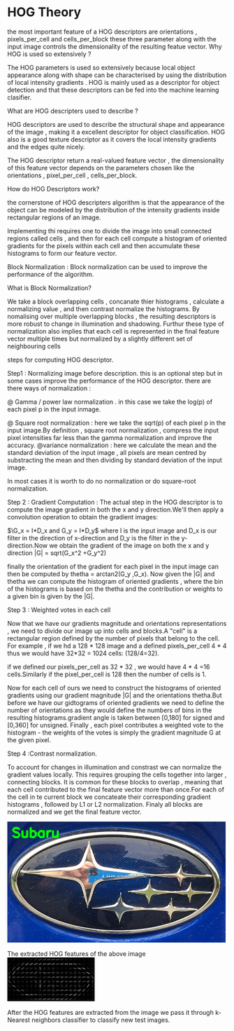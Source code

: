 # HOG Theory

the most important feature of a HOG descriptors are orientations , pixels_per_cell and cells_per_block
these three parameter along with the input image controls the dimensionality of the resulting featue vector.
Why HOG is used so extensively ?

The HOG parameters is used so extensively because local object appearance along with shape  can be characterised by
using the distribution of local intensity gradients . HOG is mainly used as a descriptor for object detection and that these 
descriptors can be fed into the machine learning clasifier.

What are HOG descripters used to describe ?

HOG descriptors are used to describe the structural shape and appearance of the image , making it a excellent descriptor for object classification. HOG also is a good texture descriptor as it covers the local intensity gradients and the edges quite nicely.

The HOG descriptor return a real-valued feature vector , the dimensionality of this feature vector depends on the parameters chosen like the orientations , pixel_per_cell , cells_per_block.

How do HOG Descriptors work?

the cornerstone of HOG descripters algorithm is that the appearance of the object can be modeled by the distribution of the intensity  gradients inside rectangular regions of an image.

Implementing thi requires one to divide the image into small connected regions called cells , and then for each cell compute a histogram of oriented gradients for the pixels within each cell and then accumulate these histograms to form our feature vector.

Block Normalization : Block normalization can be used to improve the performance of the algorithm.

What is Block Normalization?

We take a block overlapping cells , concanate thier histograms , calculate a normalizing value , and then contrast normalize the histograms. By nomalising over multiple overlapping blocks , the resulting descriptors is more robust to change in illumination and shadowing. Furthur these type of normalization also implies that each cell is represented in the final feature vector multiple times but normalized by a slightly different set of neighbouring cells 

steps for computing HOG descriptor.

Step1 : Normalizing image before description. 
this is an optional step but in some cases improve the performance of the HOG descriptor.
there are there ways of normalization :

@ Gamma / power law normalization . in this case we take the log(p) of each pixel p in the input inmage.

@ Square root normalization : here we take the sqrt(p) of each pixel p in the input image.By definition , square root normalization , compress the input pixel intensities far less than the gamma normalization and improve the accuracy.
@variance normalization : here we calculate the mean and the standard deviation of the input image , all pixels are mean centred by substracting the mean and then dividing by standard deviation of the input image.

In most cases it is worth to do no normalization or do square-root normalization.

Step 2 : Gradient Computation :
The actual step in the HOG descriptor is to compute the image gradient in both the x and y direction.We'll then apply a convolution
operation to obtain the gradient images:

$\G_x = I*D_x and G_y = I*D_y$
where I is the input image and D_x is our filter in the direction of x-direction and D_y is the filter in the y-direction.Now we obtain the 
gradient of the image on both the x and y direction |G| = sqrt(G_x^2 +G_y^2)

finally the orientation of the gradient for each pixel in the input image can then be computed by thetha = arctan2(G_y ,G_x).
Now given the |G| and thetha we can compute the histogram of oriented gradients , where the bin of the histograms is based on the thetha and the contribution or weights to a given bin is given by the |G|.

Step 3 : Weighted votes in each cell

Now that we have our gradients magnitude and orientations representations , we need to divide our image up into cells and blocks.A "cell" is a rectangular region defined by the number of pixels that belong to the cell. For example , if we hd a 128 * 128 image and a defined pixels_per_cell 4 * 4 thus we would  have 32*32 = 1024 cells:  (128/4=32).

if we defined our pixels_per_cell as 32 * 32 , we would have 4 * 4 =16 cells.Similarly if the pixel_per_cell is 128 then the number of cells is 1.

Now for each cell of ours we need to construct the histograms of oriented gradients using our gradient magnitude |G| and the orientations thetha.But before we have our gidtograms of oriented gradients we need to define the number of orientations as they would define the numbers of bins in the resulting histograms.gradient angle is taken between [0,180] for signed and [0,360] for unsigned.
Finally ,  each pixel contributes a weighted vote to the histogram - the weights of the votes is simply the gradient magnitude G at the given pixel.

Step 4 :Contrast normalization.

To account for changes in illumination and constrast we can normalize the gradient values locally. This requires grouping the cells together into larger , connecting blocks. It is common for these blocks to overlap , meaning that each cell contributed to the final feature vector more than once.For each of the cell in te current block we concateate their corresponding gradient histograms , followed by L1 or L2 normalization. Finaly all blocks are normalized and we get the final feature vector.




<img src= https://github.com/anirbanghoshsbi/Vehicle-Detection/blob/master/img.png>


The extracted HOG features of the above image
<img src= https://github.com/anirbanghoshsbi/Vehicle-Detection/blob/master/hog.png>



After the HOG features are extracted from the image we pass it through k-Nearest neighbors classifier to classify new test images.
